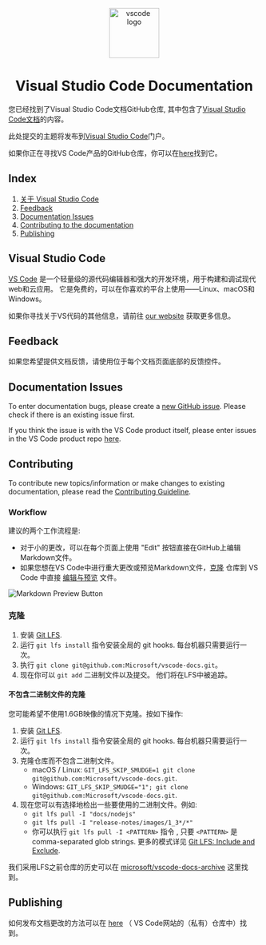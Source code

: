 <p align="center">
  <img alt="vscode logo" src="images/logo-stable.png" width="100px" />
  <h1 align="center">Visual Studio Code Documentation</h1>
</p>

您已经找到了Visual Studio Code文档GitHub仓库, 其中包含了[Visual Studio Code文档](https://code.visualstudio.com/docs)的内容。

此处提交的主题将发布到[Visual Studio Code](https://code.visualstudio.com)门户。

如果你正在寻找VS Code产品的GitHub仓库，你可以在[here](https://github.com/Microsoft/vscode)找到它。

## Index

1. [关于 Visual Studio Code](#visual-studio-code)
2. [Feedback](#feedback)
3. [Documentation Issues](#documentation-issues)
4. [Contributing to the documentation](#contributing)
5. [Publishing](#publishing)

## Visual Studio Code

[VS Code](https://code.visualstudio.com/) 是一个轻量级的源代码编辑器和强大的开发环境，用于构建和调试现代web和云应用。 它是免费的，可以在你喜欢的平台上使用——Linux、macOS和Windows。

如果你寻找关于VS代码的其他信息，请前往 [our website](https://code.visualstudio.com) 获取更多信息。

## Feedback

如果您希望提供文档反馈，请使用位于每个文档页面底部的反馈控件。

## Documentation Issues

To enter documentation bugs, please create a [new GitHub issue](https://github.com/Microsoft/vscode-docs/issues). Please check if there is an existing issue first.

If you think the issue is with the VS Code product itself, please enter issues in the VS Code product repo [here](https://github.com/Microsoft/vscode/issues).

## Contributing

To contribute new topics/information or make changes to existing documentation, please read the [Contributing Guideline](./CONTRIBUTING.md#contributing).

### Workflow

建议的两个工作流程是:

- 对于小的更改，可以在每个页面上使用 "Edit" 按钮直接在GitHub上编辑Markdown文件。
- 如果您想在VS Code中进行重大更改或预览Markdown文件，[克隆](#cloning) 仓库到 VS Code 中直接 [编辑与预览](https://code.visualstudio.com/docs/languages/markdown) 文件。

![Markdown Preview Button](images/MDPreviewButton.png)

### 克隆

1. 安装 [Git LFS](https://git-lfs.github.com/).
2. 运行 `git lfs install` 指令安装全局的 git hooks. 每台机器只需要运行一次。
3. 执行 `git clone git@github.com:Microsoft/vscode-docs.git`。
4. 现在你可以 `git add` 二进制文件以及提交。 他们将在LFS中被追踪。

#### 不包含二进制文件的克隆

您可能希望不使用1.6GB映像的情况下克隆。按如下操作:

1. 安装 [Git LFS](https://git-lfs.github.com/).
2. 运行 `git lfs install` 指令安装全局的 git hooks. 每台机器只需要运行一次。
3. 克隆仓库而不包含二进制文件。
    - macOS / Linux: `GIT_LFS_SKIP_SMUDGE=1 git clone git@github.com:Microsoft/vscode-docs.git`.
    - Windows: `GIT_LFS_SKIP_SMUDGE="1"; git clone git@github.com:Microsoft/vscode-docs.git`.
4. 现在您可以有选择地检出一些要使用的二进制文件。例如:
    - `git lfs pull -I "docs/nodejs"`
    - `git lfs pull -I "release-notes/images/1_3*/*"`
    - 你可以执行 `git lfs pull -I <PATTERN>` 指令 , 只要 `<PATTERN>` 是 comma-separated glob strings. 更多的模式详见 [Git LFS: Include and Exclude](https://github.com/git-lfs/git-lfs/blob/master/docs/man/git-lfs-fetch.1.ronn#include-and-exclude).

我们采用LFS之前仓库的历史可以在 [microsoft/vscode-docs-archive](https://github.com/Microsoft/vscode-docs-archive) 这里找到。

## Publishing

如何发布文档更改的方法可以在 [here](https://github.com/Microsoft/vscode-website#publishing-a-documentation-change) （ VS Code网站的（私有）仓库中）找到。
